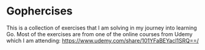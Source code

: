  # Gophercises
 This is a collection of exercises that I am solving in my journey into learning Go.
 Most of the exercises are from one of the online courses from Udemy which I am attending:
 https://www.udemy.com/share/101YFaBEYacl1SRQ==/

